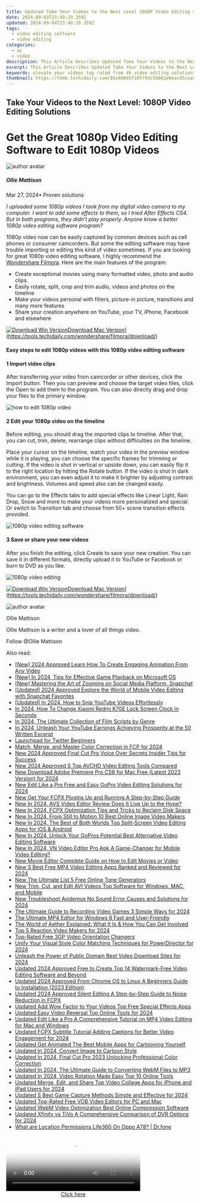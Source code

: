 ```yaml
---
title: Updated Take Your Videos to the Next Level 1080P Video Editing Solutions for 2024
date: 2024-09-03T23:40:29.359Z
updated: 2024-09-04T23:40:29.359Z
tags: 
  - video editing software
  - video editing
categories: 
  - ai
  - video
description: This Article Describes Updated Take Your Videos to the Next Level 1080P Video Editing Solutions for 2024
excerpt: This Article Describes Updated Take Your Videos to the Next Level 1080P Video Editing Solutions for 2024
keywords: elevate your videos top rated free 4k video editing solutions,take your videos to the next level top 1080p editing tools and software,take your videos to the next level editing tips and tricks,take your videos to the next level cool editing tricks and tips,take your videos to the next level professional 1080p video editing tools,take your videos to the next level 1080p video editing solutions,take your videos to the next level insider video editing tips and tricks
thumbnail: https://thmb.techidaily.com/85e69845f10f793c5b081e6eac45cea976095820d8ff765825e636a33b833fec.jpg
---
```


## Take Your Videos to the Next Level: 1080P Video Editing Solutions

# Get the Great 1080p Video Editing Software to Edit 1080p Videos

![author avatar](https://images.wondershare.com/filmora/article-images/ollie-mattison.jpg)

##### Ollie Mattison

 Mar 27, 2024• Proven solutions

_I uploaded some 1080p videos I took from my digital video camera to my computer. I want to add some effects to them, so I tried  After Effects CS4\. But in both programs, they didn’t play properly. Anyone know a better 1080p video editing software program?_

1080p video now can be easily captured by common devices such as cell phones or consumer camcorders. But some the editing software may have trouble importing or editing this kind of video sometimes. If you are looking for great 1080p video editing software, I highly recommend the [Wondershare Filmora](https://tools.techidaily.com/wondershare/filmora/download/). Here are the main features of the program:

* Create exceptional movies using many formatted video, photo and audio clips.
* Easily rotate, split, crop and trim audio, videos and photos on the timeline
* Make your videos personal with filters, picture-in picture, transitions and many more features
* Share your creation anywhere on YouTube, your TV, iPhone, Facebook and elsewhere

[![Download Win Version](https://images.wondershare.com/filmora/guide/download-btn-win.jpg)](https://tools.techidaily.com/wondershare/filmora/download/)[Download Mac Version](https://images.wondershare.com/filmora/guide/download-btn-mac.jpg)](https://tools.techidaily.com/wondershare/filmora/download/)

#### Easy steps to edit 1080p videos with this 1080p video editing software

#### 1 Import video clips

After transferring your video from camcorder or other devices, click the Import button. Then you can preview and choose the target video files, click the Open to add them to the program. You can also directly drag and drop your files to the primary window.

![how to edit 1080p video](https://images.wondershare.com/images/multimedia/video-editor/video-editor-main-interface.jpg)

#### 2 Edit your 1080p video on the timeline

Before editing, you should drag the imported clips to timeline. After that, you can cut, trim, delete, rearrange clips without difficulties on the timeline.

Place your cursor on the timeline, watch your video in the preview window while it is playing, you can choose the specific frames for trimming or cutting. If the video is shot in vertical or upside down, you can easily flip it to the right location by hitting the Rotate button. If the video is shot in dark environment, you can even adjust it to make it brighter by adjusting contrast and brightness. Volumes and speed also can be changed easily.

You can go to the Effects tabs to add special effects like Linear Light, Rain Drop, Snow and more to make your videos more personalized and special. Or switch to Transition tab and choose from 50+ scene transition effects provided.

![1080p video editing software](https://images.wondershare.com/images/multimedia/video-editor/video-editor-title-effect-intro.jpg)

#### 3 Save or share your new videos

After you finish the editing, click Create to save your new creation. You can save it in different formats, directly upload it to YouTube or Facebook or burn to DVD as you like.

![1080p video editing](https://images.wondershare.com/images/multimedia/video-editor/video-editor-output.jpg)

[![Download Win Version](https://images.wondershare.com/filmora/guide/download-btn-win.jpg)](https://tools.techidaily.com/wondershare/filmora/download/)[Download Mac Version](https://images.wondershare.com/filmora/guide/download-btn-mac.jpg)](https://tools.techidaily.com/wondershare/filmora/download/)

![author avatar](https://images.wondershare.com/filmora/article-images/ollie-mattison.jpg)

Ollie Mattison

Ollie Mattison is a writer and a lover of all things video.

Follow @Ollie Mattison



<ins class="adsbygoogle"
      style="display:block"
      data-ad-client="ca-pub-7571918770474297"
      data-ad-slot="8358498916"
      data-ad-format="auto"
      data-full-width-responsive="true"></ins>
<span class="atpl-alsoreadstyle">Also read:</span>
<div><ul>
<li><a href="https://youtube-sure.techidaily.com/024-approved-learn-how-to-create-engaging-animation-from-any-video/"><u>[New] 2024 Approved  Learn How To Create Engaging Animation From Any Video</u></a></li>
<li><a href="https://screen-video-capture.techidaily.com/new-in-2024-tips-for-effective-game-playback-on-microsoft-os/"><u>[New] In 2024, Tips for Effective Game Playback on Microsoft OS</u></a></li>
<li><a href="https://fox-cloud.techidaily.com/new-mastering-the-art-of-zooming-on-social-media-platform-snapchat/"><u>[New] Mastering the Art of Zooming on Social Media Platform, Snapchat</u></a></li>
<li><a href="https://snapchat-videos.techidaily.com/updated-2024-approved-explore-the-world-of-mobile-video-editing-with-snapchat-favorites/"><u>[Updated] 2024 Approved  Explore the World of Mobile Video Editing with Snapchat Favorites</u></a></li>
<li><a href="https://eaxpv-info.techidaily.com/updated-in-2024-how-to-snip-youtube-videos-effortlessly/"><u>[Updated] In 2024, How to Snip YouTube Videos Effortlessly</u></a></li>
<li><a href="https://unlock-android.techidaily.com/in-2024-how-to-change-xiaomi-redmi-k70e-lock-screen-clock-in-seconds-by-drfone-android/"><u>In 2024, How To Change Xiaomi Redmi K70E Lock Screen Clock in Seconds</u></a></li>
<li><a href="https://some-tips.techidaily.com/in-2024-the-ultimate-collection-of-film-scripts-by-genre/"><u>In 2024, The Ultimate Collection of Film Scripts by Genre</u></a></li>
<li><a href="https://youtube-help.techidaily.com/in-2024-unleash-your-youtube-earnings-achieving-prosperity-at-the-50-written-excerpt/"><u>In 2024, Unleash Your YouTube Earnings  Achieving Prosperity at the 50 Written Excerpt</u></a></li>
<li><a href="https://twitter-videos.techidaily.com/launchpad-for-twitter-beginners/"><u>Launchpad for Twitter Beginners</u></a></li>
<li><a href="https://video-ai-editor.techidaily.com/match-merge-and-master-color-correction-in-fcp-for-2024/"><u>Match, Merge, and Master Color Correction in FCP for 2024</u></a></li>
<li><a href="https://video-ai-editor.techidaily.com/new-2024-approved-final-cut-pro-voice-over-secrets-insider-tips-for-success/"><u>New 2024 Approved Final Cut Pro Voice Over Secrets Insider Tips for Success</u></a></li>
<li><a href="https://video-ai-editor.techidaily.com/new-2024-approved-s-top-avchd-video-editing-tools-compared/"><u>New 2024 Approved S Top AVCHD Video Editing Tools Compared</u></a></li>
<li><a href="https://smart-video-editing.techidaily.com/new-download-adobe-premiere-pro-cs6-for-mac-free-latest-2023-version-for-2024/"><u>New Download Adobe Premiere Pro CS6 for Mac Free (Latest 2023 Version) for 2024</u></a></li>
<li><a href="https://video-ai-editor.techidaily.com/new-edit-like-a-pro-free-and-easy-gopro-video-editing-solutions-for-2024/"><u>New Edit Like a Pro Free and Easy GoPro Video Editing Solutions for 2024</u></a></li>
<li><a href="https://video-ai-editor.techidaily.com/new-get-your-fcpx-plugins-up-and-running-a-step-by-step-guide/"><u>New Get Your FCPX Plugins Up and Running A Step-by-Step Guide</u></a></li>
<li><a href="https://video-ai-editor.techidaily.com/new-in-2024-avs-video-editor-review-does-it-live-up-to-the-hype/"><u>New In 2024, AVS Video Editor Review Does It Live Up to the Hype?</u></a></li>
<li><a href="https://video-ai-editor.techidaily.com/new-in-2024-fcpx-optimization-tips-and-tricks-to-reclaim-disk-space/"><u>New In 2024, FCPX Optimization Tips and Tricks to Reclaim Disk Space</u></a></li>
<li><a href="https://video-ai-editor.techidaily.com/new-in-2024-from-still-to-motion-10-best-online-image-video-makers/"><u>New In 2024, From Still to Motion 10 Best Online Image Video Makers</u></a></li>
<li><a href="https://video-ai-editor.techidaily.com/new-in-2024-the-best-of-both-worlds-top-split-screen-video-editing-apps-for-ios-and-android/"><u>New In 2024, The Best of Both Worlds Top Split-Screen Video Editing Apps for iOS & Android</u></a></li>
<li><a href="https://video-ai-editor.techidaily.com/new-in-2024-unlock-your-gopros-potential-best-alternative-video-editing-software/"><u>New In 2024, Unlock Your GoPros Potential Best Alternative Video Editing Software</u></a></li>
<li><a href="https://video-ai-editor.techidaily.com/new-in-2024-vn-video-editor-pro-apk-a-game-changer-for-mobile-video-editing/"><u>New In 2024, VN Video Editor Pro Apk A Game-Changer for Mobile Video Editing?</u></a></li>
<li><a href="https://video-ai-editor.techidaily.com/new-movie-editor-complete-guide-on-how-to-edit-movies-or-video/"><u>New Movie Editor Complete Guide on How to Edit Movies or Video</u></a></li>
<li><a href="https://video-ai-editor.techidaily.com/new-s-best-free-mp4-video-editing-apps-ranked-and-reviewed-for-2024/"><u>New S Best Free MP4 Video Editing Apps Ranked and Reviewed for 2024</u></a></li>
<li><a href="https://video-ai-editor.techidaily.com/new-the-ultimate-list-5-free-online-tone-generators/"><u>New The Ultimate List 5 Free Online Tone Generators</u></a></li>
<li><a href="https://video-ai-editor.techidaily.com/new-trim-cut-and-edit-avi-videos-top-software-for-windows-mac-and-mobile/"><u>New Trim, Cut, and Edit AVI Videos Top Software for Windows, MAC, and Mobile</u></a></li>
<li><a href="https://video-ai-editor.techidaily.com/new-troubleshoot-avidemux-no-sound-error-causes-and-solutions-for-2024/"><u>New Troubleshoot Avidemux No Sound Error Causes and Solutions for 2024</u></a></li>
<li><a href="https://video-ai-editor.techidaily.com/the-ultimate-guide-to-recording-video-games-3-simple-ways-for-2024/"><u>The Ultimate Guide to Recording Video Games 3 Simple Ways for 2024</u></a></li>
<li><a href="https://video-ai-editor.techidaily.com/the-ultimate-mp4-editor-for-windows-8-fast-and-user-friendly/"><u>The Ultimate MP4 Editor for Windows 8 Fast and User-Friendly</u></a></li>
<li><a href="https://techno-recovery.techidaily.com/the-world-of-aether-explained-what-it-is-and-how-you-can-get-involved/"><u>The World of Aether Explained: What It Is & How You Can Get Involved</u></a></li>
<li><a href="https://video-ai-editor.techidaily.com/top-5-reaction-video-makers-for-2024/"><u>Top 5 Reaction Video Makers for 2024</u></a></li>
<li><a href="https://video-ai-editor.techidaily.com/top-rated-free-3gp-video-orientation-changers/"><u>Top-Rated Free 3GP Video Orientation Changers</u></a></li>
<li><a href="https://video-ai-editor.techidaily.com/unify-your-visual-style-color-matching-techniques-for-powerdirector-for-2024/"><u>Unify Your Visual Style Color Matching Techniques for PowerDirector for 2024</u></a></li>
<li><a href="https://video-ai-editor.techidaily.com/unleash-the-power-of-public-domain-best-video-download-sites-for-2024/"><u>Unleash the Power of Public Domain Best Video Download Sites for 2024</u></a></li>
<li><a href="https://video-ai-editor.techidaily.com/updated-2024-approved-free-to-create-top-14-watermark-free-video-editing-software-and-beyond/"><u>Updated 2024 Approved Free to Create Top 14 Watermark-Free Video Editing Software and Beyond</u></a></li>
<li><a href="https://video-ai-editor.techidaily.com/updated-2024-approved-from-chrome-os-to-linux-a-beginners-guide-to-installation-2023-edition/"><u>Updated 2024 Approved From Chrome OS to Linux A Beginners Guide to Installation (2023 Edition)</u></a></li>
<li><a href="https://video-ai-editor.techidaily.com/updated-2024-approved-silent-editing-a-step-by-step-guide-to-noise-reduction-in-fcpx/"><u>Updated 2024 Approved Silent Editing A Step-by-Step Guide to Noise Reduction in FCPX</u></a></li>
<li><a href="https://video-ai-editor.techidaily.com/updated-add-wow-factor-to-your-videos-top-free-special-effects-apps/"><u>Updated Add Wow Factor to Your Videos Top Free Special Effects Apps</u></a></li>
<li><a href="https://video-ai-editor.techidaily.com/updated-easy-video-reversal-top-online-tools-for-2024/"><u>Updated Easy Video Reversal Top Online Tools for 2024</u></a></li>
<li><a href="https://video-ai-editor.techidaily.com/updated-edit-like-a-pro-a-comprehensive-tutorial-on-mp4-video-editing-for-mac-and-windows/"><u>Updated Edit Like a Pro A Comprehensive Tutorial on MP4 Video Editing for Mac and Windows</u></a></li>
<li><a href="https://video-ai-editor.techidaily.com/updated-fcpx-subtitle-tutorial-adding-captions-for-better-video-engagement-for-2024/"><u>Updated FCPX Subtitle Tutorial Adding Captions for Better Video Engagement for 2024</u></a></li>
<li><a href="https://video-ai-editor.techidaily.com/updated-get-animated-the-best-mobile-apps-for-cartooning-yourself/"><u>Updated Get Animated The Best Mobile Apps for Cartooning Yourself</u></a></li>
<li><a href="https://video-ai-editor.techidaily.com/updated-in-2024-convert-image-to-cartoon-style/"><u>Updated In 2024, Convert Image to Cartoon Style</u></a></li>
<li><a href="https://video-ai-editor.techidaily.com/updated-in-2024-final-cut-pro-2023-unlocking-professional-color-correction/"><u>Updated In 2024, Final Cut Pro 2023 Unlocking Professional Color Correction</u></a></li>
<li><a href="https://video-ai-editor.techidaily.com/updated-in-2024-the-ultimate-guide-to-converting-webm-files-to-mp3/"><u>Updated In 2024, The Ultimate Guide to Converting WebM Files to MP3</u></a></li>
<li><a href="https://video-ai-editor.techidaily.com/updated-in-2024-video-rotation-made-easy-top-10-online-tools/"><u>Updated In 2024, Video Rotation Made Easy Top 10 Online Tools</u></a></li>
<li><a href="https://video-ai-editor.techidaily.com/updated-merge-edit-and-share-top-video-collage-apps-for-iphone-and-ipad-users-for-2024/"><u>Updated Merge, Edit, and Share Top Video Collage Apps for iPhone and iPad Users for 2024</u></a></li>
<li><a href="https://video-ai-editor.techidaily.com/updated-s-best-game-capture-methods-simple-and-effective-for-2024/"><u>Updated S Best Game Capture Methods Simple and Effective for 2024</u></a></li>
<li><a href="https://video-ai-editor.techidaily.com/updated-top-rated-free-vob-video-editors-for-pc-and-mac/"><u>Updated Top-Rated Free VOB Video Editors for PC and Mac</u></a></li>
<li><a href="https://video-ai-editor.techidaily.com/updated-webm-video-optimization-best-online-compression-software/"><u>Updated WebM Video Optimization Best Online Compression Software</u></a></li>
<li><a href="https://video-ai-editor.techidaily.com/updated-xfinity-vs-tivo-a-comprehensive-comparison-of-dvr-options-for-2024/"><u>Updated Xfinity vs TiVo A Comprehensive Comparison of DVR Options for 2024</u></a></li>
<li><a href="https://fake-location.techidaily.com/what-are-location-permissions-life360-on-oppo-a78-drfone-by-drfone-virtual-android/"><u>What are Location Permissions Life360 On Oppo A78? | Dr.fone</u></a></li>
</ul></div>

<!-- affiliate ads begin -->
<span id="1983539">
					<video width="360" height="150" style="cursor:pointer"
           poster="//a.impactradius-go.com/display-clicktoplayimage/1983539.png"
           onclick="if(!this.playClicked){this.play();this.setAttribute('controls',true);this.playClicked=true;}">
	   <source src="//a.impactradius-go.com/display-ad/22993-1983539">
	   <img src="//a.impactradius-go.com/display-clicktoplayimage/1983539.png" style="border: none; height: 100%; width: 100%; object-fit: contain">
	</video>
	<div style="width:360px;text-align:center"><a href="javascript:window.open(decodeURIComponent('https%3A%2F%2Fhomestyler.sjv.io%2Fc%2F5597632%2F1983539%2F22993'), '_blank');void(0);">Click here</a></div>
</span>
<img height="0" width="0" src="https://imp.pxf.io/i/5597632/1983539/22993" style="position:absolute;visibility:hidden;" border="0" />
<!-- affiliate ads end -->